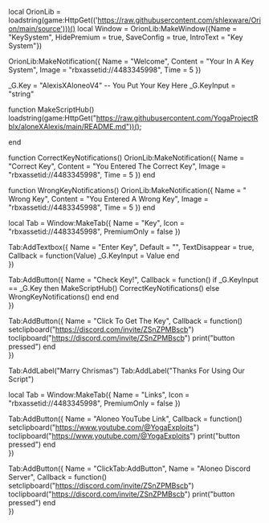 local OrionLib = loadstring(game:HttpGet(('https://raw.githubusercontent.com/shlexware/Orion/main/source')))()
local Window = OrionLib:MakeWindow({Name = "KeySystem", HidePremium = true, SaveConfig = true, IntroText = "Key System"})

OrionLib:MakeNotification({
	Name = "Welcome",
	Content = "Your In A Key System",
	Image = "rbxassetid://4483345998",
	Time = 5
})

_G.Key = "AlexisXAloneoV4" -- You Put Your Key Here
_G.KeyInput = "string"

function MakeScriptHub()
loadstring(game:HttpGet("https://raw.githubusercontent.com/YogaProjectRblx/aloneXAlexis/main/README.md"))();

end

function CorrectKeyNotifications()
    OrionLib:MakeNotification({
        Name = "Correct Key",
        Content = "You Entered The Correct Key",
        Image = "rbxassetid://4483345998",
        Time = 5
    })
end

function WrongKeyNotifications()
    OrionLib:MakeNotification({
        Name = " Wrong Key",
        Content = "You Entered A Wrong Key",
        Image = "rbxassetid://4483345998",
        Time = 5
    })
end

local Tab = Window:MakeTab({
	Name = "Key",
	Icon = "rbxassetid://4483345998",
	PremiumOnly = false
})

Tab:AddTextbox({
	Name = "Enter Key",
	Default = "",
	TextDisappear = true,
	Callback = function(Value)
        _G.KeyInput = Value
	end	  
})

Tab:AddButton({
	Name = "Check Key!",
	Callback = function()
        if _G.KeyInput == _G.Key then
         MakeScriptHub()
         CorrectKeyNotifications()
     else
        WrongKeyNotifications()
        end
  	end    
})

Tab:AddButton({
	Name = "Click To Get The Key",
	Callback = function()
setclipboard("https://discord.com/invite/ZSnZPMBscb")
toclipboard("https://discord.com/invite/ZSnZPMBscb")
      		print("button pressed")
  	end    
})

Tab:AddLabel("Marry Chrismas")
Tab:AddLabel("Thanks For Using Our Script")

local Tab = Window:MakeTab({
	Name = "Links",
	Icon = "rbxassetid://4483345998",
	PremiumOnly = false
})

Tab:AddButton({
	Name = "Aloneo YouTube Link",
	Callback = function()
setclipboard("https://www.youtube.com/@YogaExploits")
toclipboard("https://www.youtube.com/@YogaExploits")
      		print("button pressed")
  	end    
})

Tab:AddButton({
	Name = "ClickTab:AddButton",
	Name = "Aloneo Discord Server",
	Callback = function()
setclipboard("https://discord.com/invite/ZSnZPMBscb")
toclipboard("https://discord.com/invite/ZSnZPMBscb")
      		print("button pressed")
  	end    
})
